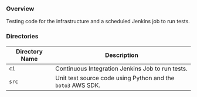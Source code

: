 ### Overview

Testing code for the infrastructure and a scheduled Jenkins job to run tests.

### Directories

| Directory Name    | Description                                                                 |
|-------------------|-----------------------------------------------------------------------------|
| `ci`              | Continuous Integration Jenkins Job to run tests.                            |
| `src`             | Unit test source code using Python and the `boto3` AWS SDK.                 |